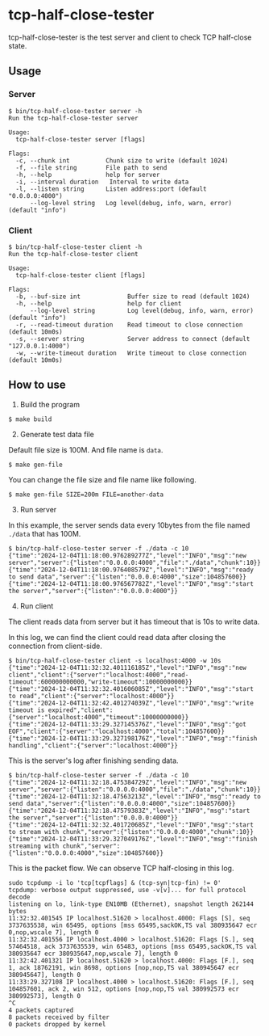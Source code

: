# tcp-half-close-tester

tcp-half-close-tester is the test server and client to check TCP half-close state.

## Usage

### Server

```
$ bin/tcp-half-close-tester server -h
Run the tcp-half-close-tester server

Usage:
  tcp-half-close-tester server [flags]

Flags:
  -c, --chunk int          Chunk size to write (default 1024)
  -f, --file string        File path to send
  -h, --help               help for server
  -i, --interval duration   Interval to write data
  -l, --listen string      Listen address:port (default "0.0.0.0:4000")
      --log-level string   Log level(debug, info, warn, error) (default "info")
```

### Client

```
$ bin/tcp-half-close-tester client -h
Run the tcp-half-close-tester client

Usage:
  tcp-half-close-tester client [flags]

Flags:
  -b, --buf-size int             Buffer size to read (default 1024)
  -h, --help                     help for client
      --log-level string         Log level(debug, info, warn, error) (default "info")
  -r, --read-timeout duration    Read timeout to close connection (default 10m0s)
  -s, --server string            Server address to connect (default "127.0.0.1:4000")
  -w, --write-timeout duration   Write timeout to close connection (default 10m0s)
```

## How to use

1. Build the program

```
$ make build
```

2. Generate test data file

Default file size is 100M.
And file name is `data`.
```
$ make gen-file
```

You can change the file size and file name like following.
```
$ make gen-file SIZE=200m FILE=another-data
```

3. Run server

In this example, the server sends data every 10bytes from the file named `./data` that has 100M.
```
$ bin/tcp-half-close-tester server -f ./data -c 10
{"time":"2024-12-04T11:18:00.976289277Z","level":"INFO","msg":"new server","server":{"listen":"0.0.0.0:4000","file":"./data","chunk":10}}
{"time":"2024-12-04T11:18:00.976408579Z","level":"INFO","msg":"ready to send data","server":{"listen":"0.0.0.0:4000","size":104857600}}
{"time":"2024-12-04T11:18:00.976567782Z","level":"INFO","msg":"start the server","server":{"listen":"0.0.0.0:4000"}}
```

4. Run client

The client reads data from server but it has timeout that is 10s to write data.

In this log, we can find the client could read data after closing the connection from client-side.
```
$ bin/tcp-half-close-tester client -s localhost:4000 -w 10s
{"time":"2024-12-04T11:32:32.401116185Z","level":"INFO","msg":"new client","client":{"server":"localhost:4000","read-timeout":600000000000,"write-timeout":10000000000}}
{"time":"2024-12-04T11:32:32.401606085Z","level":"INFO","msg":"start to read","client":{"server":"localhost:4000"}}
{"time":"2024-12-04T11:32:42.401274039Z","level":"INFO","msg":"write timeout is expired","client":{"server":"localhost:4000","timeout":10000000000}}
{"time":"2024-12-04T11:33:29.327145376Z","level":"INFO","msg":"got EOF","client":{"server":"localhost:4000","total":104857600}}
{"time":"2024-12-04T11:33:29.327198176Z","level":"INFO","msg":"finish handling","client":{"server":"localhost:4000"}}
```

This is the server's log after finishing sending data.
```
$ bin/tcp-half-close-tester server -f ./data -c 10
{"time":"2024-12-04T11:32:18.475384729Z","level":"INFO","msg":"new server","server":{"listen":"0.0.0.0:4000","file":"./data","chunk":10}}
{"time":"2024-12-04T11:32:18.47563213Z","level":"INFO","msg":"ready to send data","server":{"listen":"0.0.0.0:4000","size":104857600}}
{"time":"2024-12-04T11:32:18.47579383Z","level":"INFO","msg":"start the server","server":{"listen":"0.0.0.0:4000"}}
{"time":"2024-12-04T11:32:32.401720685Z","level":"INFO","msg":"start to stream with chunk","server":{"listen":"0.0.0.0:4000","chunk":10}}
{"time":"2024-12-04T11:33:29.327049176Z","level":"INFO","msg":"finish streaming with chunk","server":{"listen":"0.0.0.0:4000","size":104857600}}
```


This is the packet flow.
We can observe TCP half-closing in this log.
```
sudo tcpdump -i lo 'tcp[tcpflags] & (tcp-syn|tcp-fin) != 0'
tcpdump: verbose output suppressed, use -v[v]... for full protocol decode
listening on lo, link-type EN10MB (Ethernet), snapshot length 262144 bytes
11:32:32.401545 IP localhost.51620 > localhost.4000: Flags [S], seq 3737635538, win 65495, options [mss 65495,sackOK,TS val 380935647 ecr 0,nop,wscale 7], length 0
11:32:32.401556 IP localhost.4000 > localhost.51620: Flags [S.], seq 57464518, ack 3737635539, win 65483, options [mss 65495,sackOK,TS val 380935647 ecr 380935647,nop,wscale 7], length 0
11:32:42.401321 IP localhost.51620 > localhost.4000: Flags [F.], seq 1, ack 18762191, win 8698, options [nop,nop,TS val 380945647 ecr 380945647], length 0
11:33:29.327108 IP localhost.4000 > localhost.51620: Flags [F.], seq 104857601, ack 2, win 512, options [nop,nop,TS val 380992573 ecr 380992573], length 0
^C
4 packets captured
8 packets received by filter
0 packets dropped by kernel
```
